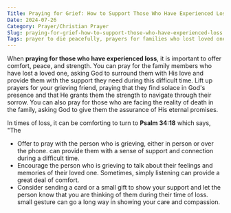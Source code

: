 ```yaml
---
Title: Praying for Grief: How to Support Those Who Have Experienced Loss
Date: 2024-07-26
Category: Prayer/Christian Prayer
Slug: praying-for-grief-how-to-support-those-who-have-experienced-loss
Tags: prayer to die peacefully, prayers for families who lost loved ones, prayer for loss, prayer for grieving friend, prayer for lost loved ones, prayer for loss of friend, prayer for death in the(seeking-gods-blessings-in-love-powerful-prayers-for-him-1722019512 family, sympathy prayer for grieving friend, prayer, christian prayer
---
```

When **praying for those who have experienced loss**, it is important to offer comfort, peace, and strength. You can pray for the family members who have lost a loved one, asking God to surround them with His love and provide them with the support they need during this difficult time. Lift up prayers for your grieving friend, praying that they find solace in God's presence and that He grants them the strength to navigate through their sorrow. You can also pray for those who are facing the reality of death in the family, asking God to give them the assurance of His eternal promises.

In times of loss, it can be comforting to turn to **Psalm 34:18** which says, "The

- Offer to pray with the person who is grieving, either in person or over the phone.  can provide them with a sense of support and connection during a difficult time.
- Encourage the person who is grieving to talk about their feelings and memories of their loved one. Sometimes, simply listening can provide a great deal of comfort.
- Consider sending a card or a small gift to show your support and let the person know that you are thinking of them during their time of loss.  small gesture can go a long way in showing your care and compassion.